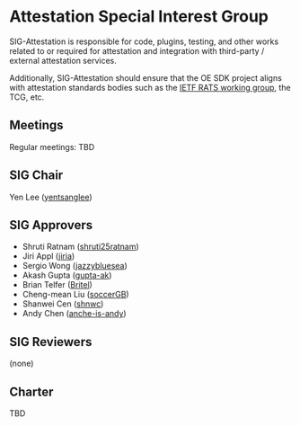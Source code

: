 Attestation Special Interest Group
==================================

SIG-Attestation is responsible for code, plugins, testing, and other works
related to or required for attestation and integration with third-party /
external attestation services.

Additionally, SIG-Attestation should ensure that the OE SDK project aligns with
attestation standards bodies such as the
[IETF RATS working group](https://tools.ietf.org/wg/rats/), the TCG, etc.

Meetings
--------

Regular meetings: TBD

SIG Chair
---------

Yen Lee ([yentsanglee](https://github.com/yentsanglee))

SIG Approvers
-------------

* Shruti Ratnam ([shruti25ratnam](https://github.com/shruti25ratnam))
* Jiri Appl ([jiria](https://github.com/jiria))
* Sergio Wong ([jazzybluesea](https://github.com/jazzybluesea))
* Akash Gupta ([gupta-ak](https://github.com/gupta-ak))
* Brian Telfer ([Britel](https://github.com/Britel))
* Cheng-mean Liu ([soccerGB](https://github.com/soccerGB))
* Shanwei Cen ([shnwc](https://github.com/shnwc))
* Andy Chen ([anche-is-andy](https://github.com/anche-is-andy))

SIG Reviewers
-------------

(none)

Charter
-------

TBD
